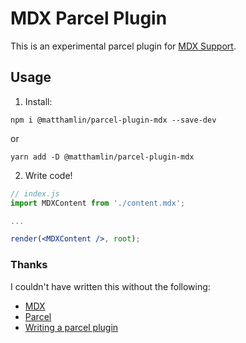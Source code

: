 # MDX Parcel Plugin

This is an experimental parcel plugin for [MDX Support](https://github.com/mdx-js/mdx).

## Usage

1.  Install:

`npm i @matthamlin/parcel-plugin-mdx --save-dev`

or

`yarn add -D @matthamlin/parcel-plugin-mdx`

2.  Write code!

```jsx
// index.js
import MDXContent from './content.mdx';

...

render(<MDXContent />, root);
```

### Thanks

I couldn't have written this without the following:

- [MDX](https://github.com/mdx-js/mdx)
- [Parcel](https://parceljs.org/)
- [Writing a parcel plugin](https://medium.com/@jasperdemoor/writing-a-parcel-plugin-3936271cbaaa)
